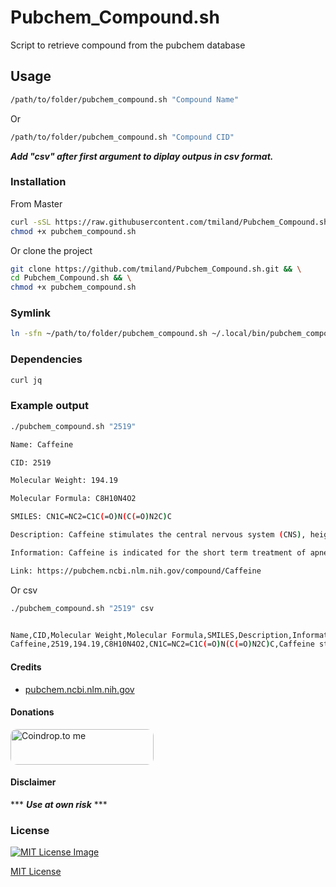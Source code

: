 # Pubchem_Compound.sh
 Script to retrieve compound from the pubchem database

## Usage
```bash
/path/to/folder/pubchem_compound.sh "Compound Name"
```
Or
```bash
/path/to/folder/pubchem_compound.sh "Compound CID"
```

***Add "csv" after first argument to diplay outpus in csv format.***

### Installation

From Master
  ```bash
  curl -sSL https://raw.githubusercontent.com/tmiland/Pubchem_Compound.sh/refs/heads/main/pubchem_compound.sh > pubchem_compound.sh && \
  chmod +x pubchem_compound.sh
  ```

Or clone the project

```bash
git clone https://github.com/tmiland/Pubchem_Compound.sh.git && \
cd Pubchem_Compound.sh && \
chmod +x pubchem_compound.sh
```

### Symlink
```bash
ln -sfn ~/path/to/folder/pubchem_compound.sh ~/.local/bin/pubchem_compound
```

### Dependencies
```bash
curl jq
```
### Example output
```bash
./pubchem_compound.sh "2519"
```
```bash
Name: Caffeine

CID: 2519

Molecular Weight: 194.19

Molecular Formula: C8H10N4O2

SMILES: CN1C=NC2=C1C(=O)N(C(=O)N2C)C

Description: Caffeine stimulates the central nervous system (CNS), heightening alertness, and sometimes causing restlessness and agitation. It relaxes smooth muscle, stimulates the contraction of cardiac muscle, and enhances athletic performance. Caffeine promotes gastric acid secretion and increases gastrointestinal motility. It is often combined in products with analgesics and ergot alkaloids, relieving the symptoms of migraine and other types of headaches. Finally, caffeine acts as a mild diuretic.

Information: Caffeine is indicated for the short term treatment of apnea of prematurity in infants and off label for the prevention and treatment of bronchopulmonary dysplasia caused by premature birth. In addition, it is indicated in combination with sodium benzoate to treat respiratory depression resulting from an overdose with CNS depressant drugs. Caffeine has a broad range of over the counter uses, and is found in energy supplements, athletic enhancement products, pain relief products, as well as cosmetic products.

Link: https://pubchem.ncbi.nlm.nih.gov/compound/Caffeine
```
Or csv
```bash
./pubchem_compound.sh "2519" csv
```
```bash

Name,CID,Molecular Weight,Molecular Formula,SMILES,Description,Information,Link
Caffeine,2519,194.19,C8H10N4O2,CN1C=NC2=C1C(=O)N(C(=O)N2C)C,Caffeine stimulates the central nervous system (CNS), heightening alertness, and sometimes causing restlessness and agitation. It relaxes smooth muscle, stimulates the contraction of cardiac muscle, and enhances athletic performance. Caffeine promotes gastric acid secretion and increases gastrointestinal motility. It is often combined in products with analgesics and ergot alkaloids, relieving the symptoms of migraine and other types of headaches. Finally, caffeine acts as a mild diuretic.,Caffeine is indicated for the short term treatment of apnea of prematurity in infants and off label for the prevention and treatment of bronchopulmonary dysplasia caused by premature birth. In addition, it is indicated in combination with sodium benzoate to treat respiratory depression resulting from an overdose with CNS depressant drugs. Caffeine has a broad range of over the counter uses, and is found in energy supplements, athletic enhancement products, pain relief products, as well as cosmetic products.,https://pubchem.ncbi.nlm.nih.gov/compound/Caffeine
```

#### Credits

- [pubchem.ncbi.nlm.nih.gov](https://pubchem.ncbi.nlm.nih.gov)

#### Donations
<a href="https://coindrop.to/tmiland" target="_blank"><img src="https://coindrop.to/embed-button.png" style="border-radius: 10px; height: 57px !important;width: 229px !important;" alt="Coindrop.to me"></img></a>

#### Disclaimer 

*** ***Use at own risk*** ***

### License

[![MIT License Image](https://upload.wikimedia.org/wikipedia/commons/thumb/0/0c/MIT_logo.svg/220px-MIT_logo.svg.png)](https://github.com/tmiland/Pubchem_Compound.sh/blob/main/LICENSE)

[MIT License](https://github.com/tmiland/Pubchem_Compound.sh/blob/main/LICENSE)
